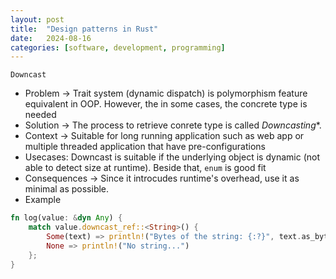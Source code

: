 ```yaml
---
layout: post
title:  "Design patterns in Rust"
date:   2024-08-16
categories: [software, development, programming]
---
```


`Downcast`
- Problem -> Trait system (dynamic dispatch) is polymorphism feature equivalent in OOP. However, the in some cases, the concrete type is needed
- Solution -> The process to retrieve conrete type is called *Downcasting**.
- Context -> Suitable for long running application such as web app or multiple threaded application that have pre-configurations
- Usecases: Downcast is suitable if the underlying object is dynamic (not able to detect size at runtime). Beside that, `enum` is good fit
- Consequences -> Since it introcudes runtime's overhead, use it as minimal as possible.
- Example
```rust
fn log(value: &dyn Any) {
    match value.downcast_ref::<String>() {
        Some(text) => println!("Bytes of the string: {:?}", text.as_bytes()),
        None => println!("No string...")
    };
}
```

